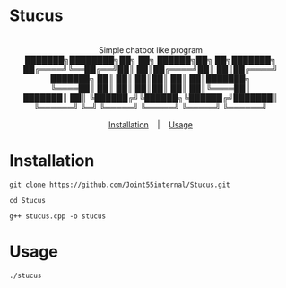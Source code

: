 # Stucus
<p align=center>

  <br>
  <span> Simple chatbot like program
  <br>  
  <span> ███████╗████████╗██╗   ██╗ ██████╗██╗   ██╗███████╗
  <br>
  <span> ██╔════╝╚══██╔══╝██║   ██║██╔════╝██║   ██║██╔════╝
  <br>
  <span> ███████╗   ██║   ██║   ██║██║     ██║   ██║███████╗
  <br>
  <span> ╚════██║   ██║   ██║   ██║██║     ██║   ██║╚════██║
  <br>
  <span> ███████║   ██║   ╚██████╔╝╚██████╗╚██████╔╝███████║
  <br>
  <span> ╚══════╝   ╚═╝    ╚═════╝  ╚═════╝ ╚═════╝ ╚══════╝ 
  <br>
</p>


<p align="center">
  <a href="#Installation">Installation</a>
  &nbsp;&nbsp;&nbsp;|&nbsp;&nbsp;&nbsp;
  <a href="#Usage">Usage</a>
</p> 
 

# Installation 
```console
git clone https://github.com/Joint55internal/Stucus.git
```
```console
cd Stucus
```
```console
g++ stucus.cpp -o stucus
```
# Usage

```console
./stucus
```

